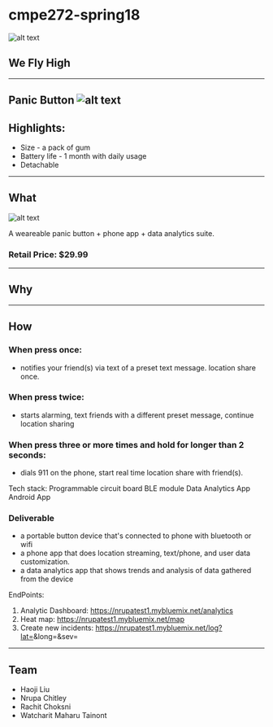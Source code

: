 # cmpe272-spring18

![alt text](https://github.com/SJSU272LabSP18/Project-Team-20/raw/master/wiki/img/logo.png "logo")

## We Fly High

---

## Panic Button ![alt text](https://github.com/SJSU272LabSP18/Project-Team-20/blob/master/wiki/img/icon.png "icon")

## Highlights:

* Size - a pack of gum
* Battery life - 1 month with daily usage
* Detachable

---


## What

![alt text](https://github.com/SJSU272LabSP18/Project-Team-20/raw/master/wiki/img/device_sketch.png "device_sketch")


A weareable panic button + phone app + data analytics suite.

### Retail Price: $29.99

---

## Why

---

## How

### When press once:
* notifies your friend(s) via text of a preset text message. location share once.

### When press twice:
* starts alarming, text friends with a different preset message, continue location sharing

### When press three or more times and hold for longer than 2 seconds:
* dials 911 on the phone, start real time location share with friend(s).

Tech stack:
Programmable circuit board
BLE module
Data Analytics App
Android App

### Deliverable
* a portable button device that's connected to phone with bluetooth or wifi
* a phone app that does location streaming, text/phone, and user data customization.
* a data analytics app that shows trends and analysis of data gathered from the device

EndPoints:
1. Analytic Dashboard: https://nrupatest1.mybluemix.net/analytics
2. Heat map: https://nrupatest1.mybluemix.net/map
3. Create new incidents: https://nrupatest1.mybluemix.net/log?lat=<LATITUDE>&long=<LONGITITUDE>&sev=<SEVERITY>

---

## Team
* Haoji Liu
* Nrupa Chitley
* Rachit Choksni
* Watcharit Maharu Tainont
